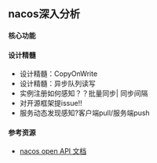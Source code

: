 ## nacos深入分析

#### 核心功能

#### 设计精髓

- 设计精髓：CopyOnWrite
- 设计精髓：异步队列读写
- 实例注册如何感知？？批量同步| 同步间隔
- 对开源框架提issue!!
- 服务动态发现感知?客户端pull/服务端push

#### 参考资源

- [nacos open API 文档](https://nacos.io/zh-cn/docs/open-api.html)
